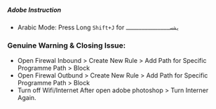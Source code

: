 ##### Adobe Instruction

- Arabic Mode: Press Long ```Shift+J``` for ```يشســــــــــــــ```

### Genuine Warning & Closing Issue:
- Open Firewal Inbound > Create New Rule > Add Path for Specific Programme Path > Block
- Open Firewal Outbund > Create New Rule > Add Path for Specific Programme Path > Block
- Turn off Wifi/Internet After open adobe photoshop > Turn Interner Again.
